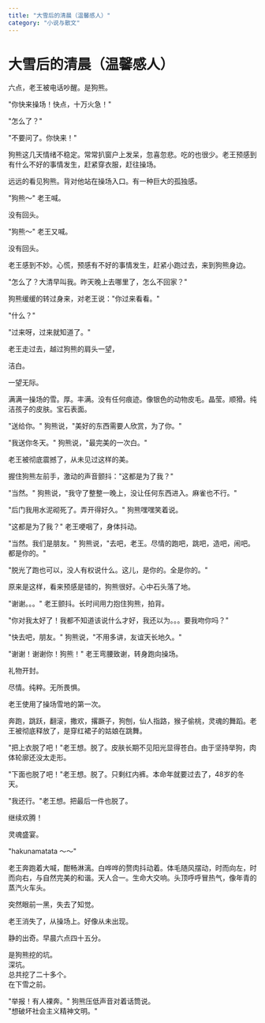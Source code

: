 ```yaml
---
title: "大雪后的清晨（温馨感人）"
category: "小说与散文"
---
```

# 大雪后的清晨（温馨感人）

六点，老王被电话吵醒。是狗熊。  
  
"你快来操场！快点，十万火急！"

"怎么了？"

"不要问了。你快来！"

狗熊这几天情绪不稳定。常常扒窗户上发呆，忽喜忽悲。吃的也很少。老王预感到有什么不好的事情发生，赶紧穿衣服，赶往操场。

远远的看见狗熊。背对他站在操场入口。有一种巨大的孤独感。

"狗熊～" 老王喊。

没有回头。

"狗熊～" 老王又喊。

没有回头。

老王感到不妙。心慌，预感有不好的事情发生，赶紧小跑过去，来到狗熊身边。

"怎么了？大清早叫我。昨天晚上去哪里了，怎么不回家？"

狗熊缓缓的转过身来，对老王说："你过来看看。"

"什么？"

"过来呀，过来就知道了。"

老王走过去，越过狗熊的肩头一望，

洁白。

一望无际。

满满一操场的雪。厚。丰满。没有任何痕迹。像银色的动物皮毛。晶莹。顺猾。纯洁孩子的皮肤。宝石表面。

"送给你。" 狗熊说，"美好的东西需要人欣赏，为了你。"

"我送你冬天。" 狗熊说，"最完美的一次白。"

老王被彻底震撼了，从未见过这样的美。

握住狗熊左前手，激动的声音颤抖："这都是为了我？"

"当然。" 狗熊说，"我守了整整一晚上，没让任何东西进入。麻雀也不行。"

"后门我用水泥砌死了。弄开得好久。" 狗熊嘿嘿笑着说。

"这都是为了我？" 老王哽咽了，身体抖动。

"当然。我们是朋友。" 狗熊说，"去吧，老王。尽情的跑吧，跳吧，造吧，闹吧。都是你的。"

"脱光了跑也可以，没人有权说什么。这儿，是你的。全是你的。"

原来是这样，看来预感是错的，狗熊很好。心中石头落了地。

"谢谢。。。" 老王颤抖。长时间用力抱住狗熊，拍背。

"你对我太好了！我都不知道该说什么才好，我还以为。。。要我吻你吗？"

"快去吧，朋友。" 狗熊说，"不用多讲，友谊天长地久。"

"谢谢！谢谢你！狗熊！" 老王弯腰致谢，转身跑向操场。

礼物开封。

尽情。纯粹。无所畏惧。

老王使用了操场雪地的第一次。

奔跑，跳跃，翻滚，撒欢，撂蹶子，狗刨，仙人指路，猴子偷桃，灵魂的舞蹈。老王被彻底释放了，是穿红裙子的姑娘在跳舞。

"把上衣脱了吧！"老王想。脱了。皮肤长期不见阳光显得苍白。由于坚持举狗，肉体轮廓还没太走形。

"下面也脱了吧！"老王想。脱了。只剩红内裤。本命年就要过去了，48岁的冬天。

"我还行。"老王想。把最后一件也脱了。

继续欢腾！

灵魂盛宴。

"hakunamatata ～～"

老王奔跑着大喊，酣畅淋漓。白哗哗的赘肉抖动着。体毛随风摆动，时而向左，时而向右，与自然完美的和谐。天人合一。生命大交响。头顶呼呼冒热气，像年青的蒸汽火车头。

突然眼前一黑，失去了知觉。

老王消失了，从操场上。好像从未出现。

静的出奇。早晨六点四十五分。



是狗熊挖的坑。  
深坑。  
总共挖了二十多个。  
在下雪之前。



"举报！有人裸奔。" 狗熊压低声音对着话筒说。  
"想破坏社会主义精神文明。"

